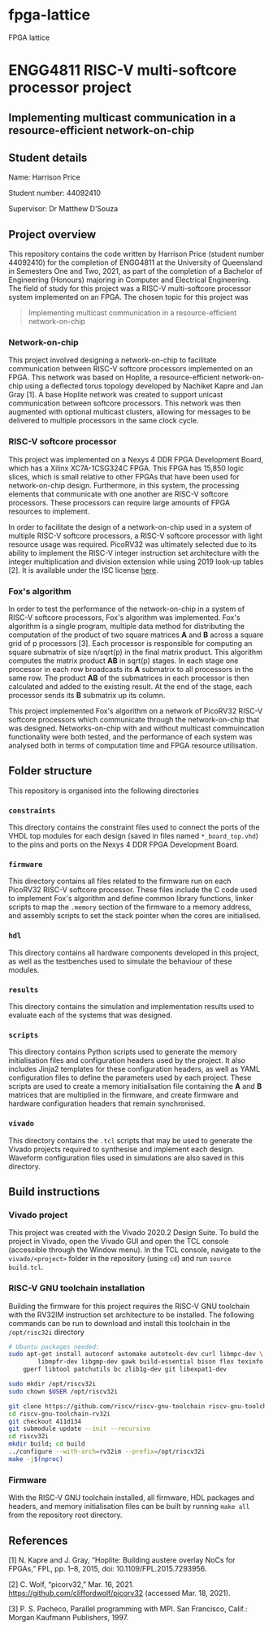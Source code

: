 # fpga-lattice

FPGA lattice

# ENGG4811 RISC-V multi-softcore processor project

## Implementing multicast communication in a resource-efficient network-on-chip

## Student details

Name: Harrison Price

Student number: 44092410

Supervisor: Dr Matthew D’Souza

## Project overview
This repository contains the code written by Harrison Price (student number 44092410) for the completion of ENGG4811 at the University of Queensland in Semesters One and Two, 2021, as part of the completion of a Bachelor of Engineering (Honours) majoring in Computer and Electrical Engineering.
The field of study for this project was a RISC-V multi-softcore processor system implemented on an FPGA.
The chosen topic for this project was
> Implementing multicast communication in a resource-efficient network-on-chip

### Network-on-chip
This project involved designing a network-on-chip to facilitate communication between RISC-V softcore processors implemented on an FPGA.
This network was based on Hoplite, a resource-efficient network-on-chip using a deflected torus topology developed by Nachiket Kapre and Jan Gray [1].
A base Hoplite network was created to support unicast communication between softcore processors.
This network was then augmented with optional multicast clusters, allowing for messages to be delivered to multiple processors in the same clock cycle.

### RISC-V softcore processor
This project was implemented on a Nexys 4 DDR FPGA Development Board, which has a Xilinx XC7A-1CSG324C FPGA.
This FPGA has 15,850 logic slices, which is small relative to other FPGAs that have been used for network-on-chip design.
Furthermore, in this system, the processing elements that communicate with one another are RISC-V softcore processors.
These processors can require large amounts of FPGA resources to implement.

In order to facilitate the design of a network-on-chip used in a system of multiple RISC-V softcore processors, a RISC-V softcore processor with light resource usage was required.
PicoRV32 was ultimately selected due to its ability to implement the RISC-V integer instruction set architecture with the integer multiplication and division extension while using 2019 look-up tables [2].
It is available under the ISC license [here](https://github.com/cliffordwolf/picorv32).

### Fox's algorithm
In order to test the performance of the network-on-chip in a system of RISC-V softcore processors, Fox's algorithm was implemented.
Fox's algorithm is a single program, multiple data method for distributing the computation of the product of two square matrices **A** and **B** across a square grid of p processors [3].
Each processor is responsible for computing an square submatrix of size n/sqrt(p) in the final matrix product.
This algorithm computes the matrix product **AB** in sqrt(p) stages.
In each stage one processor in each row broadcasts its **A** submatrix to all processors in the same row.
The product **AB** of the submatrices in each processor is then calculated and added to the existing result.
At the end of the stage, each processor sends its **B** submatrix up its column.

This project implemented Fox's algorithm on a network of PicoRV32 RISC-V softcore processors which communicate through the network-on-chip that was designed.
Networks-on-chip with and without multicast commuincation functionality were both tested, and the performance of each system was analysed both in terms of computation time and FPGA resource utilisation. 

## Folder structure
This repository is organised into the following directories
### `constraints`
This directory contains the constraint files used to connect the ports of the VHDL top modules for each design (saved in files named `*_board_top.vhd`) to the pins and ports on the Nexys 4 DDR FPGA Development Board.

### `firmware`
This directory contains all files related to the firmware run on each PicoRV32 RISC-V softcore processor.
These files include the C code used to implement Fox's algorithm and define common library functions, linker scripts to map the `.memory` section of the firmware to a memory address, and assembly scripts to set the stack pointer when the cores are initialised. 

### `hdl`
This directory contains all hardware components developed in this project, as well as the testbenches used to simulate the behaviour of these modules.

### `results`
This directory contains the simulation and implementation results used to evaluate each of the systems that was designed. 

### `scripts`
This directory contains Python scripts used to generate the memory initialisation files and configuration headers used by the project.
It also includes Jinja2 templates for these configuration headers, as well as YAML configuration files to define the parameters used by each project.
These scripts are used to create a memory initialisation file containing the **A** and **B** matrices that are multiplied in the firmware, and create firmware and hardware configuration headers that remain synchronised.

### `vivado`
This directory contains the `.tcl` scripts that may be used to generate the Vivado projects required to synthesise and implement each design.
Waveform configuration files used in simulations are also saved in this directory.


## Build instructions
### Vivado project
This project was created with the Vivado 2020.2 Design Suite.
To build the project in Vivado, open the Vivado GUI and open the TCL console (accessible through the Window menu).
In the TCL console, navigate to the `vivado/<project>` folder in the repository (using `cd`) and run `source build.tcl`.

### RISC-V GNU toolchain installation
Building the firmware for this project requires the RISC-V GNU toolchain with the RV32IM instruction set architecture to be installed.
The following commands can be run to download and install this toolchain in the `/opt/risc32i` directory

```bash
# Ubuntu packages needed:
sudo apt-get install autoconf automake autotools-dev curl libmpc-dev \
        libmpfr-dev libgmp-dev gawk build-essential bison flex texinfo \
    gperf libtool patchutils bc zlib1g-dev git libexpat1-dev

sudo mkdir /opt/riscv32i
sudo chown $USER /opt/riscv32i

git clone https://github.com/riscv/riscv-gnu-toolchain riscv-gnu-toolchain-rv32i
cd riscv-gnu-toolchain-rv32i
git checkout 411d134
git submodule update --init --recursive
cd riscv32i
mkdir build; cd build
../configure --with-arch=rv32im --prefix=/opt/riscv32i
make -j$(nproc)
```

### Firmware
With the RISC-V GNU toolchain installed, all firmware, HDL packages and headers, and memory initialisation files can be built by running `make all` from the repository root directory.

## References
[1] N. Kapre and J. Gray, “Hoplite: Building austere overlay NoCs for FPGAs,” FPL, pp. 1–8, 2015, doi: 10.1109/FPL.2015.7293956.

[2] C. Wolf, “picorv32,” Mar. 16, 2021. https://github.com/cliffordwolf/picorv32 (accessed Mar. 18, 2021).


[3] P. S. Pacheco, Parallel programming with MPI. San Francisco, Calif.: Morgan Kaufmann Publishers, 1997.


